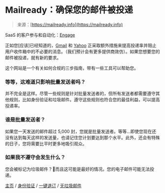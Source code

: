 <!--yml

category: 未分类

日期：2024-05-27 15:21:19

-->

# Mailready：确保您的邮件被投递

> 来源：[https://mailready.info](https://mailready.info)

SaaS 的客户参与和自动化：[Engage](https://engage.so/?utm_source=mailready&utm_medium=products&utm_campaign=powered)[](https://engage.so/?utm_source=mailready&utm_medium=products&utm_campaign=powered)

正如您[应该]已经知道的，[Gmail](https://blog.google/products/gmail/gmail-security-authentication-spam-protection/) 和 [Yahoo](https://blog.postmaster.yahooinc.com/post/730172167494483968/more-secure-less-spam) 正采取额外措施来提高投递率并阻止用户收件箱中的不必要的消息。（我们预计会有更多提供商效仿）。如果您想要您的邮件被投递，就有新的要求。

这个网站是一个有关如何合规的三步指南，带有一些工具可以帮助您。

### 等等，这难道只影响批量发送者吗？

并不完全是这样。尽管一些规则是针对批量发送者的，但所有发送者都需要遵守其他规则，比如身份验证和垃圾邮件。遵守这些规则也符合您的最佳利益，可以提高投递率。

### 谁是批量发送者？

如果您一天发送的邮件超过 5,000 封，您就是批量发送者。等等...即使您现在还没有达到每天这样的发送量，也请记住您计划要达到那个水平。此外，还会有特殊的日子，您将需要比平时更多地吸引观众。

### 如果我不遵守会发生什么？

您会被标记为垃圾邮件？🌚而且这可能是最好的情况。您的电子邮件可能无法投递。

[主页](/) / [身份验证](/authentication) / [一键退订](/unsubscribe) / [无垃圾邮件](/no-spam)
